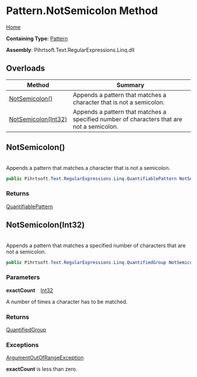 # Pattern\.NotSemicolon Method

[Home](../../../../../../README.md)

**Containing Type**: [Pattern](../README.md)

**Assembly**: Pihrtsoft\.Text\.RegularExpressions\.Linq\.dll

## Overloads

| Method | Summary |
| ------ | ------- |
| [NotSemicolon()](#Pihrtsoft_Text_RegularExpressions_Linq_Pattern_NotSemicolon) | Appends a pattern that matches a character that is not a semicolon\. |
| [NotSemicolon(Int32)](#Pihrtsoft_Text_RegularExpressions_Linq_Pattern_NotSemicolon_System_Int32_) | Appends a pattern that matches a specified number of characters that are not a semicolon\. |

## NotSemicolon\(\) <a id="Pihrtsoft_Text_RegularExpressions_Linq_Pattern_NotSemicolon"></a>

\
Appends a pattern that matches a character that is not a semicolon\.

```csharp
public Pihrtsoft.Text.RegularExpressions.Linq.QuantifiablePattern NotSemicolon()
```

### Returns

[QuantifiablePattern](../../QuantifiablePattern/README.md)

## NotSemicolon\(Int32\) <a id="Pihrtsoft_Text_RegularExpressions_Linq_Pattern_NotSemicolon_System_Int32_"></a>

\
Appends a pattern that matches a specified number of characters that are not a semicolon\.

```csharp
public Pihrtsoft.Text.RegularExpressions.Linq.QuantifiedGroup NotSemicolon(int exactCount)
```

### Parameters

**exactCount** &ensp; [Int32](https://docs.microsoft.com/en-us/dotnet/api/system.int32)

A number of times a character has to be matched\.

### Returns

[QuantifiedGroup](../../QuantifiedGroup/README.md)

### Exceptions

[ArgumentOutOfRangeException](https://docs.microsoft.com/en-us/dotnet/api/system.argumentoutofrangeexception)

**exactCount** is less than zero\.

